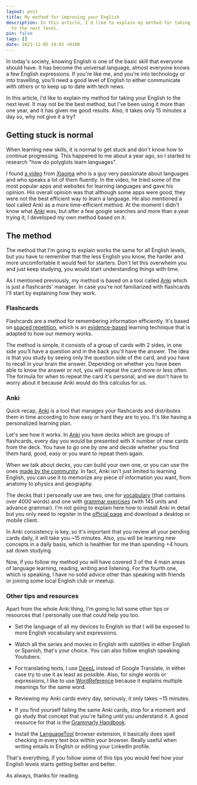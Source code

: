 ```yaml
---
layout: post
title: My method for improving your English
description: In this article, I'd like to explain my method for taking your English
  to the next level.
pin: false
tags: []
date: 2021-12-05 14:02 +0100
---
```


In today's society, knowing English is one of the basic skill that everyone should have. It has become the universal language, almost everyone knows a few English expressions. If you're like me, and you're into technology or into travelling, you'll need a good level of English to either communicate with others or to keep up to date with tech news.

In this article, I'd like to explain my method for taking your English to the next level. It may not be the best method, but I've been using it more than one year, and it has given me good results. Also, it takes only 15 minutes a day so, why not give it a try?

## Getting stuck is normal

When learning new skills, it is normal to get stuck and don't know how to continue progressing. This happened to me about a year ago, so I started to research "how do polyglots learn languages".

I found [a video](https://www.youtube.com/watch?v=DKlTUDAMO54) from [Xiaoma](https://www.youtube.com/c/小马在纽约/about) who is a guy very passionate about languages and who speaks a lot of them fluently. In the video, he tried some of the most popular apps and websites for learning languages and gave his opinion. His overall opinion was that although some apps were good, they were not the best efficient way to learn a language. He also mentioned a tool called Anki as a more time-efficient method. At the moment I didn't know what [Anki](https://apps.ankiweb.net/) was, but after a few google searches and more than a year trying it, I developed my own method based on it.

## The method

The method that I'm going to explain works the same for all English levels, but you have to remember that the less English you know, the harder and more uncomfortable it would feel for starters. Don't let this overwhelm you and just keep studying, you would start understanding things with time.

As I mentioned previously, my method is based on a tool called [Anki](https://apps.ankiweb.net/) which is just a flashcards' manager. In case you're not familiarized with flashcards I'll start by explaining how they work.

### Flashcards 

Flashcards are a method for remembering information efficiently. It's based on [spaced repetition](https://en.m.wikipedia.org/wiki/Spaced_repetition), which is an [evidence-based](https://www.pnas.org/content/116/10/3988) learning technique that is adapted to how our memory works. 

The method is simple, it consists of a group of cards with 2 sides, in one side you'll have a question and in the back you'll have the answer. The idea is that you study by seeing only the question side of the card, and you have to recall in your brain the answer. Depending on whether you have been able to know the answer or not, you will repeat the card more or less often. The formula for when to repeat the card it's personal, and we don't have to worry about it because Anki would do this calculus for us.

### Anki

Quick recap, [Anki](https://apps.ankiweb.net/) is a tool that manages your flashcards and distributes them in time according to how easy or hard they are to you. It's like having a personalized learning plan.

Let's see how it works. In [Anki](https://apps.ankiweb.net/) you have decks which are groups of flashcards, every day you would be presented with X number of new cards from the deck. You have to go one by one and decide whether you find them hard, good, easy or you want to repeat them again.

When we talk about decks, you can build your own one, or you can use the ones [made by the community](https://ankiweb.net/shared/decks/). In fact, Anki isn't just limited to learning English, you can use it to memorize any piece of information you want, from anatomy to physics and geography.

The decks that I personally use are two, one for [vocabulary](https://ankiweb.net/shared/info/1104981491) (that contains over 4000 words) and one with [grammar exercises](https://ankiweb.net/shared/info/715945745) (with 145 units and advance grammar). I'm not going to explain here how to install Anki in detail but you only need to register in the [official page](https://apps.ankiweb.net/) and download a desktop or mobile client.

In Anki consistency is key, so it's important that you review all your pending cards daily, it will take you ~15 minutes. Also, you will be learning new concepts in a daily basis, which is healthier for me than spending +4 hours sat down studying.

Now, if you follow my method you will have covered 3 of the 4 main areas of language learning, reading, writing and listening. For the fourth one, which is speaking, I have no solid advice other than speaking with friends or joining some local English club or meetup.

### Other tips and resources

Apart from the whole Anki thing, I'm going to list some other tips or resources that I personally use that could help you too.

- Set the language of all my devices to English so that I will be exposed to more English vocabulary and expressions.
- Watch all the series and movies in English with subtitles in either English or Spanish, that's your choice. You can also follow english speaking Youtubers.
- For translating texts, I use [DeepL](https://www.deepl.com/translator) instead of Google Translate, in either case try to use it as least as possible. Also, for single words or expressions, I like to use [WordReference](https://wordreference.com/) because it explains multiple meanings for the same word.
- Reviewing my Anki cards every day, seriously, it only takes ~15 minutes.

- If you find yourself failing the same Anki cards, stop for a moment and go study that concept that you're failing until you understand it. A good resource for that is the [Grammarly Handbook](https://www.grammarly.com/blog/category/handbook/).
- Install the [LanguageTool](https://languagetool.org/) browser extension, it basically does spell checking in every text box within your browser. Really useful when writing emails in English or editing your LinkedIn profile.

That's everything, if you follow some of this tips you would feel how your English levels starts getting better and better.

As always, thanks for reading.